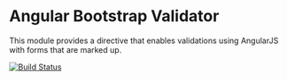 Angular Bootstrap Validator
===========================

This module provides a directive that enables validations using AngularJS with forms that are marked up.

[![Build Status](https://travis-ci.org/trajano/angular-bootstrap-validator.svg?branch=master)](https://travis-ci.org/trajano/angular-bootstrap-validator)
